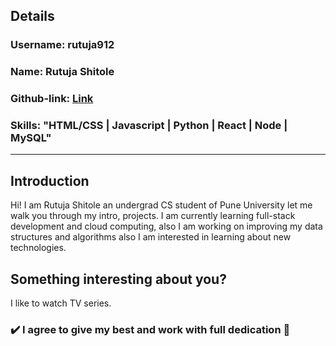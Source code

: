 ## Details

### Username: rutuja912

### Name: Rutuja Shitole

### Github-link: [Link](https://github.com/rutuja912)

### Skills: "HTML/CSS | Javascript | Python | React | Node | MySQL"

___

## Introduction

Hi! I am Rutuja Shitole an undergrad CS student of Pune University let me walk you through my intro, projects.
I am currently learning full-stack development and cloud computing, also I am working on improving my data structures and algorithms also I am interested in learning about new technologies.

## Something interesting about you?

I like to watch TV series.

### :heavy_check_mark: I agree to give my best and work with full dedication :100: